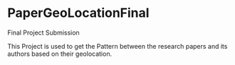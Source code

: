 # PaperGeoLocationFinal
Final Project Submission

This Project is used to get the Pattern between the research papers and its authors based on their geolocation. 
